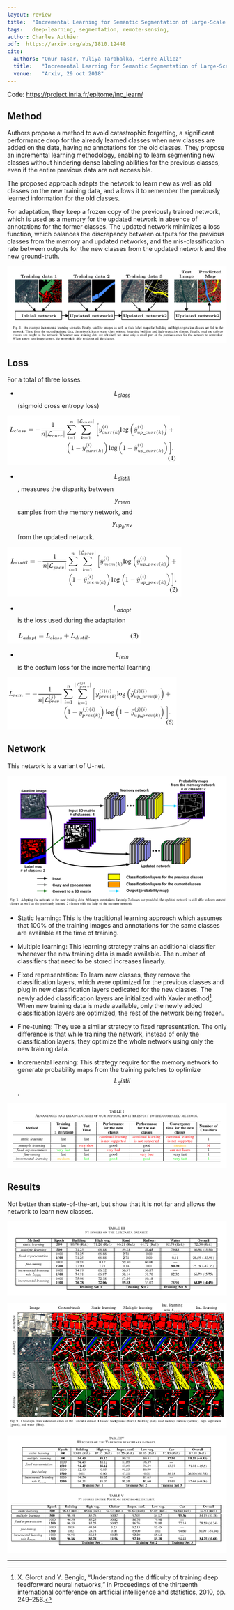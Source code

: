 ```yaml
---
layout: review
title:  "Incremental Learning for Semantic Segmentation of Large-Scale Remote Sensing Data"
tags:   deep-learning, segmentation, remote-sensing,
author: Charles Authier
pdf:  https://arxiv.org/abs/1810.12448
cite:
  authors: "Onur Tasar, Yuliya Tarabalka, Pierre Alliez"
  title:   "Incremental Learning for Semantic Segmentation of Large-Scale Remote Sensing Data"
  venue:   "Arxiv, 29 oct 2018"
---
```


Code: https://project.inria.fr/epitome/inc_learn/

## Method
Authors propose a method to avoid catastrophic forgetting, a significant performance drop for the already learned classes when new classes are added on the data, having no annotations for the old classes.
They propose an incremental learning methodology, enabling to learn segmenting new classes without hindering dense labeling abilities for the previous classes, even if the entire previous data are not accessible.

The proposed approach adapts the network to learn new as well as old classes on the new training data, and allows it to remember the previously learned information for the old classes.

For adaptation, they keep a frozen copy of the previously trained network, which is used as a memory for the updated network in absence of annotations for the former classes.
The updated network minimizes a loss function, which balances the discrepancy between outputs for the previous classes from the memory and updated networks, and the mis-classification rate between outputs for the new classes from the updated network and the new ground-truth.

![](/deep-learning/images/incrementallearning/intro.png)

## Loss

For a total of three losses:
- $$L_{class}$$ (sigmoid cross entropy loss)

![](/deep-learning/images/incrementallearning/loss1.png)

- $$L_{distill}$$, measures the disparity between $$y_{mem}$$ samples from the memory network, and $$y_{up_prev}$$ from the updated network.

![](/deep-learning/images/incrementallearning/loss2.png)

- $$L_{adapt}$$  is the loss used during the adaptation

![](/deep-learning/images/incrementallearning/loss12.png)

- $$L_{rem}$$ is the costum loss for the incremental learning

![](/deep-learning/images/incrementallearning/loss3.png)

## Network

This network is a variant of U-net.

![](/deep-learning/images/incrementallearning/network.png)

- Static learning: This is the traditional learning approach which assumes that 100% of the training images and annotations for the same classes are available at the time of training.

- Multiple learning: This learning strategy trains an additional classifier whenever the new training data is made available. The number of classifiers that need to be stored increases linearly.

- Fixed representation: To learn new classes, they remove the classification layers, which were optimized for the previous classes and plug in new classification layers dedicated for the new classes. The newly added classification layers are initialized with Xavier method[^footnote]. When new training data is made available, only the newly added classification layers are optimized, the rest of the network being frozen.

- Fine-tuning: They use a similar strategy to fixed representation. The only difference is that while training the network, instead of only the classification layers, they optimize the whole network using only the new training data.

- Incremental learning: This strategy require for the memory network to generate probability maps from the training patches to optimize $$L_distil$$.

![](/deep-learning/images/incrementallearning/compare.png)

## Results

Not better than state-of-the-art, but show that it is not far and allows the network to learn new classes.

![](/deep-learning/images/incrementallearning/luxcarta.png)

![](/deep-learning/images/incrementallearning/image.png)

![](/deep-learning/images/incrementallearning/potsdam.png)


---

[^footnote]: X. Glorot and Y. Bengio, “Understanding the difficulty of training deep feedforward neural networks,” in Proceedings of the thirteenth international conference on artificial intelligence and statistics, 2010, pp. 249–256.

